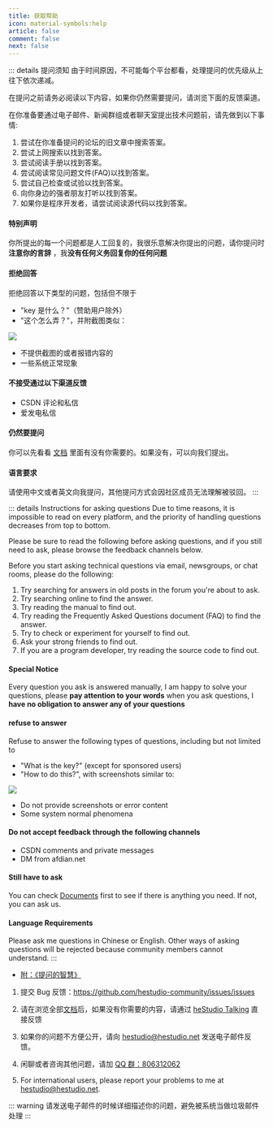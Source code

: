 ```yaml
---
title: 获取帮助
icon: material-symbols:help
article: false
comment: false
next: false
---
```


::: details 提问须知
由于时间原因，不可能每个平台都看，处理提问的优先级从上往下依次递减。

在提问之前请务必阅读以下内容，如果你仍然需要提问，请浏览下面的反馈渠道。

在你准备要通过电子邮件、新闻群组或者聊天室提出技术问题前，请先做到以下事情:

1. 尝试在你准备提问的论坛的旧文章中搜索答案。
2. 尝试上网搜索以找到答案。
3. 尝试阅读手册以找到答案。
4. 尝试阅读常见问题文件(FAQ)以找到答案。
5. 尝试自己检查或试验以找到答案。
6. 向你身边的强者朋友打听以找到答案。
7. 如果你是程序开发者，请尝试阅读源代码以找到答案。

#### 特别声明

你所提出的每一个问题都是人工回复的，我很乐意解决你提出的问题，请你提问时**注意你的言辞** ，我**没有任何义务回复你的任何问题**

#### 拒绝回答

拒绝回答以下类型的问题，包括但不限于

- "key 是什么？"（赞助用户除外）
- "这个怎么弄？"，并附截图类似：

![](https://image.hestudio.net/img/2022/12/11/6395a115191d3.jpg)

- 不提供截图的或者报错内容的
- 一些系统正常现象

#### 不接受通过以下渠道反馈

- CSDN 评论和私信
- 爱发电私信

#### 仍然要提问

你可以先看看 [文档](/docs/) 里面有没有你需要的。如果没有，可以向我们提出。

#### 语言要求

请使用中文或者英文向我提问，其他提问方式会因社区成员无法理解被驳回。
:::

::: details Instructions for asking questions
Due to time reasons, it is impossible to read on every platform, and the priority of handling questions decreases from top to bottom.

Please be sure to read the following before asking questions, and if you still need to ask, please browse the feedback channels below.

Before you start asking technical questions via email, newsgroups, or chat rooms, please do the following:

1. Try searching for answers in old posts in the forum you're about to ask.
2. Try searching online to find the answer.
3. Try reading the manual to find out.
4. Try reading the Frequently Asked Questions document (FAQ) to find the answer.
5. Try to check or experiment for yourself to find out.
6. Ask your strong friends to find out.
7. If you are a program developer, try reading the source code to find out.

#### Special Notice

Every question you ask is answered manually, I am happy to solve your questions, please **pay attention to your words** when you ask questions, I **have no obligation to answer any of your questions**

#### refuse to answer

Refuse to answer the following types of questions, including but not limited to

- "What is the key?" (except for sponsored users)
- "How to do this?", with screenshots similar to:

![](https://image.hestudio.net/img/2022/12/11/6395a115191d3.jpg)

- Do not provide screenshots or error content
- Some system normal phenomena

#### Do not accept feedback through the following channels

- CSDN comments and private messages
- DM from afdian.net

#### Still have to ask

You can check [Documents](/docs/) first to see if there is anything you need. If not, you can ask us.

#### Language Requirements

Please ask me questions in Chinese or English. Other ways of asking questions will be rejected because community members cannot understand.
:::

- [附：《提问的智慧》](/posts/how-to-ask-question.html)

<ExternalJumpCard buttontext="通过 微信客服 反馈" link="https://work.weixin.qq.com/kfid/kfcbe17894dfd6c78f2" />

1. 提交 Bug 反馈：https://github.com/hestudio-community/issues/issues

2. 请在浏览全部[文档](/docs/)后，如果没有你需要的内容，请通过 [heStudio Talking](/talking) 直接反馈

3. 如果你的问题不方便公开，请向 [hestudio@hestudio.net](mailto:hestudio@hestudio.net) 发送电子邮件反馈。

4. 闲聊或者咨询其他问题，请加 [QQ 群：806312062](https://qm.qq.com/cgi-bin/qm/qr?k=4n1uhUrvOtudkpynl_Pf9T6fja1rV04N&jump_from=webapi&authKey=yxfsjLe/w5hhJtQETdZmWUatNI4ocPjagH6R9ZZqJyICYv5cQ9PwAFWNz169PgZd)

5. For international users, please report your problems to me at [hestudio@hestudio.net](mailto:hestudio@hestudio.net).

::: warning
请发送电子邮件的时候详细描述你的问题，避免被系统当做垃圾邮件处理
:::
